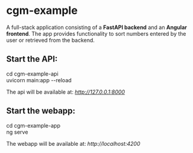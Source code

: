 # cgm-example

A full-stack application consisting of a **FastAPI backend** and an **Angular frontend**. The app provides functionality to sort numbers entered by the user or retrieved from the backend.

## Start the API:
cd cgm-example-api\
uvicorn main:app --reload

The api will be available at: *http://127.0.0.1:8000*

## Start the webapp:
cd cgm-example-app\
ng serve

The webapp will be available at: *http://localhost:4200*

